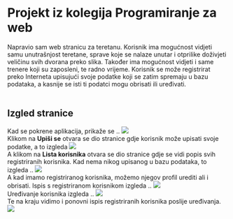 # Projekt iz kolegija <b>Programiranje za web</b>

Napravio sam web stranicu za teretanu. Korisnik ima mogućnost vidjeti samu 
unutrašnjost teretane, sprave koje se nalaze unutar i otprilike doživjeti
veličinu svih dvorana preko slika. Također ima mogućnost vidjeti i same 
trenere koji su zaposleni, te radno vrijeme.
Korisnik se može registrirat preko Interneta upisujući svoje podatke koji
se zatim spremaju u bazu podataka, a kasnije se isti ti podatci mogu 
obrisati ili uređivati.
<br />
<br />

## Izgled stranice
Kad se pokrene aplikacija, prikaže se ..
 ![](static/images/pocetna.png)
 <br />
 Klikom na <b>Upiši se</b> otvara se dio stranice gdje korisnik može upisati svoje podatke, 
 a to izgleda
  ![](static/images/upis.png)
<br />
A klikom na <b>Lista korisnika</b> otvara se dio stranice gdje se vidi popis svih registriranih
korisnika. Kad nema nikog upisanog u bazu podataka, to izgleda ..
  ![](static/images/lista1.png)
<br />
A kad imamo registriranog korisnika, možemo njegov profil urediti ali i obrisati. 
Ispis s registriranom korisnikom izgleda ..
  ![](static/images/lista2.png)
<br />
Uređivanje korisnika izgleda ..
  ![](static/images/edit.png)
<br />
Te na kraju vidimo i ponovni ispis registriranih korisnika poslije uređivanja.
  ![](static/images/listaAfterEdit.png)
